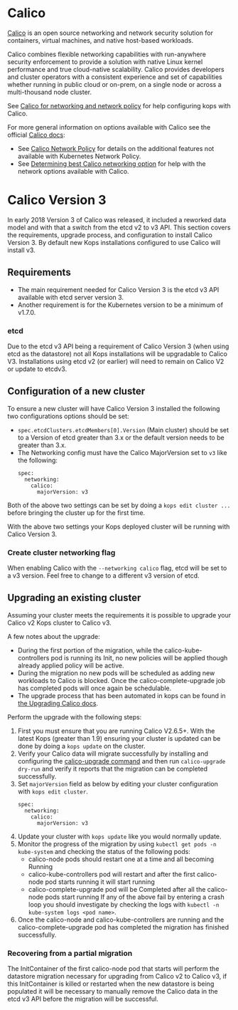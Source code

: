 # Calico
[Calico](https://docs.projectcalico.org/latest/introduction/) is an open source networking and
network security solution for containers, virtual machines, and native host-based workloads.

Calico combines flexible networking capabilities with run-anywhere security enforcement to provide
a solution with native Linux kernel performance and true cloud-native scalability. Calico provides
developers and cluster operators with a consistent experience and set of capabilities whether
running in public cloud or on-prem, on a single node or across a multi-thousand node cluster.

See [Calico for networking and network policy](networking.md#calico-example-for-cni-and-network-policy) for help configuring kops with Calico.

For more general information on options available with Calico see the official [Calico docs](https://docs.projectcalico.org/latest/introduction/):
* See [Calico Network Policy](https://docs.projectcalico.org/latest/security/calico-network-policy)
  for details on the additional features not available with Kubernetes Network Policy.
* See [Determining best Calico networking option](https://docs.projectcalico.org/latest/networking/determine-best-networking)
  for help with the network options available with Calico.

# Calico Version 3
In early 2018 Version 3 of Calico was released, it included a reworked data
model and with that a switch from the etcd v2 to v3 API. This section covers
the requirements, upgrade process, and configuration to install
Calico Version 3. By default new Kops installations configured to use Calico
will install v3.

## Requirements

- The main requirement needed for Calico Version 3 is the etcd v3 API available
  with etcd server version 3.
- Another requirement is for the Kubernetes version to be a minimum of v1.7.0.

### etcd
Due to the etcd v3 API being a requirement of Calico Version 3
(when using etcd as the datastore) not all Kops installations will be
upgradable to Calico V3. Installations using etcd v2 (or earlier) will need
to remain on Calico V2 or update to etcdv3.

## Configuration of a new cluster
To ensure a new cluster will have Calico Version 3 installed the following
two configurations options should be set:

- `spec.etcdClusters.etcdMembers[0].Version` (Main cluster) should be
  set to a Version of etcd greater than 3.x or the default version
  needs to be greater than 3.x.
- The Networking config must have the Calico MajorVersion set to `v3` like
  the following:
  ```
  spec:
    networking:
      calico:
        majorVersion: v3
  ```

Both of the above two settings can be set by doing a `kops edit cluster ...`
before bringing the cluster up for the first time.

With the above two settings your Kops deployed cluster will be running with
Calico Version 3.

### Create cluster networking flag

When enabling Calico with the `--networking calico` flag, etcd will be set to
a v3 version. Feel free to change to a different v3 version of etcd.

## Upgrading an existing cluster
Assuming your cluster meets the requirements it is possible to upgrade
your Calico v2 Kops cluster to Calico v3.

A few notes about the upgrade:

- During the first portion of the migration, while the calico-kube-controllers
  pod is running its Init, no new policies will be applied though already
  applied policy will be active.
- During the migration no new pods will be scheduled as adding new workloads
  to Calico is blocked. Once the calico-complete-upgrade job has completed
  pods will once again be schedulable.
- The upgrade process that has been automated in kops can be found in
  [the Upgrading Calico docs](https://docs.projectcalico.org/v3.1/getting-started/kubernetes/upgrade/upgrade).

Perform the upgrade with the following steps:

1. First you must ensure that you are running Calico V2.6.5+. With the
   latest Kops (greater than 1.9) ensuring your cluster is updated can be
   done by doing a `kops update` on the cluster.
1. Verify your Calico data will migrate successfully by installing and
   configuring the
   [calico-upgrade command](https://docs.projectcalico.org/v3.1/getting-started/kubernetes/upgrade/setup)
   and then run `calico-upgrade dry-run` and verify it reports that the
   migration can be completed successfully.
1. Set `majorVersion` field as below by editing
   your cluster configuration with `kops edit cluster`.
   ```
   spec:
     networking:
       calico:
         majorVersion: v3
   ```
1. Update your cluster with `kops update` like you would normally update.
1. Monitor the progress of the migration by using
   `kubectl get pods -n kube-system` and checking the status of the following pods:
   - calico-node pods should restart one at a time and all becoming Running
   - calico-kube-controllers pod will restart and after the first calico-node
     pod starts running it will start running
   - calico-complete-upgrade pod will be Completed after all the calico-node
     pods start running
   If any of the above fail by entering a crash loop you should investigate
   by checking the logs with `kubectl -n kube-system logs <pod name>`.
1. Once the calico-node and calico-kube-controllers are running and the
   calico-complete-upgrade pod has completed the migration has finished
   successfully.

### Recovering from a partial migration

The InitContainer of the first calico-node pod that starts will perform the
datastore migration necessary for upgrading from Calico v2 to Calico v3, if
this InitContainer is killed or restarted when the new datastore is being
populated it will be necessary to manually remove the Calico data in the
etcd v3 API before the migration will be successful.

